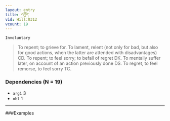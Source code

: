 ```yaml
---
layout: entry
title: འགྱོད་
vid: Hill:0312
vcount: 19
---
```

`Involuntary` 
> To repent; to grieve for\.
 To lament, relent (not only for bad, but also for good actions, when the latter are attended with disadvantages) CD\.
 To repent; to feel sorry; to befall of regret DK\.
 To mentally suffer later, on account of an action previously done DS\.
 To regret, to feel remorse, to feel sorry TC\.

### Dependencies (N = 19)
* `arg1` 3
* `obl` 1

---

###Examples



